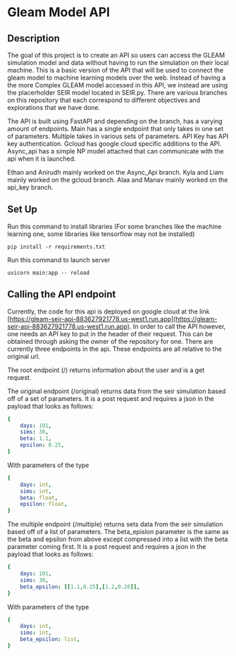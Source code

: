 # Gleam Model API

## Description

The goal of this project is to create an API so users can access the GLEAM simulation model and data without having to run the simulation on their local machine. This is a basic version of the API that will be used to connect the gleam model to machine learning models over the web. Instead of having a the more Complex GLEAM model accessed in this API, we instead are using the placerholder SEIR model located in SEIR.py. There are various branches on this repository that each correspond to different objectives and explorations that we have done. 

The API is built using FastAPI and depending on the branch, has a varying amount of endpoints. Main has a single endpoint that only takes in one set of parameters. Multiple takes in various sets of parameters. API Key has API key authentication. Gcloud has google cloud specific additions to the API. Async_api has a simple NP model attached that can communicate with the api when it is launched.

Ethan and Anirudh mainly worked on the Async_Api branch.
Kyla and Liam mainly worked on the gcloud branch.
Alaa and Manav mainly worked on the api_key branch.

## Set Up

Run this command to install libraries (For some branches like the machine learning one, some libraries like tensorflow may not be installed)

```console
pip install -r requirements.txt
```
Run this command to launch server

```console
uvicorn main:app -- reload
```

## Calling the API endpoint

Currently, the code for this api is deployed on google cloud at the link [https://gleam-seir-api-883627921778.us-west1.run.app](https://gleam-seir-api-883627921778.us-west1.run.app). In order to call the API however, one needs an API key to put in the header of their request. This can be obtained through asking the owner of the repository for one. There are currently three endpoints in the api. These endpoints are all relative to the original url.

The root endpoint (/) returns information about the user and is a get request.

The original endpoint (/original) returns data from the seir simulation based off of a set of parameters. It is a post request and requires a json in the payload that looks as follows:

```yaml
{
    days: 101,
    sims: 30,
    beta: 1.1,
    epsilon: 0.25,
}
```
With parameters of the type
```yaml
{
    days: int,
    sims: int,
    beta: float,
    epsilon: float,
}
```

The multiple endpoint (/multiple) returns sets data from the seir simulation based off of a list of parameters. The beta_epislon parameter is the same as the beta and epsilon from above except compressed into a list with the beta parameter coming first. It is a post request and requires a json in the payload that looks as follows:

```yaml
{
    days: 101,
    sims: 30,
    beta_epsilon: [[1.1,0.25],[1.2,0.26]],
}
```
With parameters of the type
```yaml
{
    days: int,
    sims: int,
    beta_epsilon: list,
}
```
